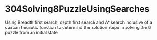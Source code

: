 # 304Solving8PuzzleUsingSearches
Using Breadth first search, depth first search and A* search inclusive of a custom heuristic function to determind the solution
steps in solving the 8 puzzle from an initial state
